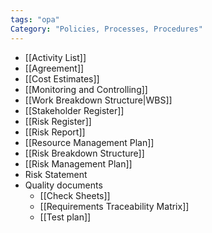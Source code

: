 ```yaml
---
tags: "opa"
Category: "Policies, Processes, Procedures"
---
```

- [[Activity List]]
- [[Agreement]]
- [[Cost Estimates]]
- [[Monitoring and Controlling]]
- [[Work Breakdown Structure|WBS]]
- [[Stakeholder Register]]
- [[Risk Register]]
- [[Risk Report]]
- [[Resource Management Plan]]
- [[Risk Breakdown Structure]]
- [[Risk Management Plan]]
- Risk Statement
- Quality documents
	- [[Check Sheets]]
	- [[Requirements Traceability Matrix]]
	- [[Test plan]]
